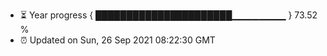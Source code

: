 - ⏳ Year progress { ██████████████████████▁▁▁▁▁▁▁▁ } 73.52 %
- ⏰ Updated on Sun, 26 Sep 2021 08:22:30 GMT

